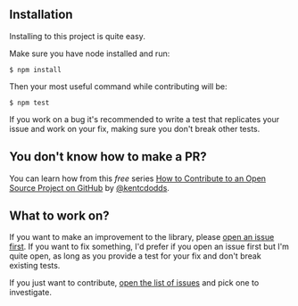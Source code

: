 ## Installation

Installing to this project is quite easy.

Make sure you have node installed and run:

```console
$ npm install
```

Then your most useful command while contributing will be:

```console
$ npm test
```

If you work on a bug it's recommended to write a test that replicates your issue and work on your fix, making sure you don't break other tests.

## You don't know how to make a PR?

You can learn how from this *free* series [How to Contribute to an Open Source Project on GitHub](https://egghead.io/series/how-to-contribute-to-an-open-source-project-on-github) by [@kentcdodds](https://kentcdodds.com/).

## What to work on?

If you want to make an improvement to the library, please [open an issue first](https://github.com/adriantoine/enzyme-to-json/issues). If you want to fix something, I'd prefer if you open an issue first but I'm quite open, as long as you provide a test for your fix and don't break existing tests.

If you just want to contribute, [open the list of issues](https://github.com/adriantoine/enzyme-to-json/issues) and pick one to investigate.
